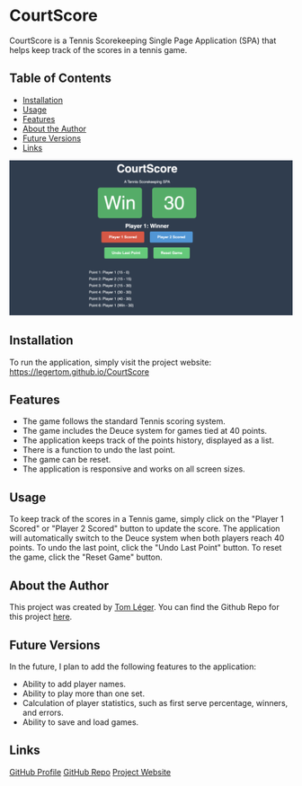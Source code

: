 # CourtScore

CourtScore is a Tennis Scorekeeping Single Page Application (SPA) that helps keep track of the scores in a tennis game.

## Table of Contents
- [Installation](#installation)
- [Usage](#usage)
- [Features](#features)
- [About the Author](#about-the-author)
- [Future Versions](#future-versions)
- [Links](#links)

![CourtScore Preview](courtscore1.png)

## Installation
To run the application, simply visit the project website: https://legertom.github.io/CourtScore

## Features
- The game follows the standard Tennis scoring system.
- The game includes the Deuce system for games tied at 40 points.
- The application keeps track of the points history, displayed as a list.
- There is a function to undo the last point.
- The game can be reset.
- The application is responsive and works on all screen sizes.

## Usage
To keep track of the scores in a Tennis game, simply click on the "Player 1 Scored" or "Player 2 Scored" button to update the score. The application will automatically switch to the Deuce system when both players reach 40 points. To undo the last point, click the "Undo Last Point" button. To reset the game, click the "Reset Game" button.

## About the Author
This project was created by [Tom Léger](https://github.com/legertom). You can find the Github Repo for this project [here](https://github.com/legertom/CourtScore).

## Future Versions
In the future, I plan to add the following features to the application:

- Ability to add player names.
- Ability to play more than one set.
- Calculation of player statistics, such as first serve percentage, winners, and errors.
- Ability to save and load games.

## Links
[GitHub Profile](https://github.com/legertom)
[GitHub Repo](https://github.com/legertom/CourtScore)
[Project Website](https://legertom.github.io/CourtScore)